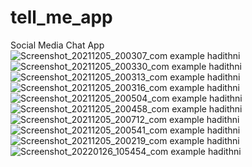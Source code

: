 # tell_me_app
Social Media Chat App
![Screenshot_20211205_200307_com example hadithni](https://user-images.githubusercontent.com/83032155/144758341-6c4e6928-7fb9-49f3-9130-a6e6c47473e1.jpg)![Screenshot_20211205_200330_com example hadithni](https://user-images.githubusercontent.com/83032155/144758350-e5d9e68a-2bb8-4403-b555-ffbfe3df7338.jpg)![Screenshot_20211205_200313_com example hadithni](https://user-images.githubusercontent.com/83032155/144758352-d0fb55e5-c358-473c-9fa0-6e3d9778f0cd.jpg)
![Screenshot_20211205_200316_com example hadithni](https://user-images.githubusercontent.com/83032155/144758353-84f4778f-9dcc-4cac-89a7-e0304da1e4ca.jpg)![Screenshot_20211205_200504_com example hadithni](https://user-images.githubusercontent.com/83032155/144758376-aa4266df-41b2-432e-b985-a7bb7ee1a00e.jpg)![Screenshot_20211205_200458_com example hadithni](https://user-images.githubusercontent.com/83032155/144758377-94ddf17d-ed1c-4a10-ac47-983c73b1ffd3.jpg)
![Screenshot_20211205_200712_com example hadithni](https://user-images.githubusercontent.com/83032155/144758386-20ca67ef-4765-4685-b2e7-76880be5475c.jpg)![Screenshot_20211205_200541_com example hadithni](https://user-images.githubusercontent.com/83032155/144758388-fd41f0c9-ecc2-42ea-963e-523599cfcd43.jpg)![Screenshot_20211205_200219_com example hadithni](https://user-images.githubusercontent.com/83032155/144758459-beca1a2e-455b-4896-a3c6-fc6240d22623.jpg)
![Screenshot_20220126_105454_com example hadithni](https://user-images.githubusercontent.com/83032155/151133518-8a58cf1d-458a-481c-abb0-38e1ee2090d2.jpg)
